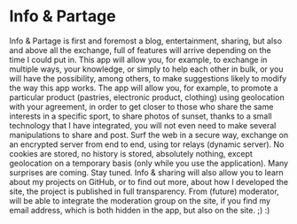# Info & Partage
 Info & Partage is first and foremost a blog, entertainment, sharing,  but also and above all the exchange, full of features will arrive depending on the time I could put in. This app will allow you, for example, to exchange in multiple ways, your knowledge, or simply to help each other in bulk, or you will have the possibility, among others, to make suggestions likely to modify the way this app works.  The app will allow you, for example, to promote a particular product (pastries, electronic product, clothing) using geolocation with your agreement, in order to get closer to those who share the same interests in a specific sport, to share photos of sunset, thanks to a small technology that I have integrated, you will not even need to make several manipulations to share and post. Surf the web in a secure way, exchange on an encrypted server from end to end, using tor relays (dynamic server).  No cookies are stored, no history is stored, absolutely nothing, except geolocation on a temporary basis (only while you use the application).  Many surprises are coming.  Stay tuned.  Info & sharing will also allow you to learn about my projects on GitHub, or to find out more, about how I developed the site, the project is published in full transparency. From (future) moderator, will be able to integrate the moderation group on the site, if you find my email address, which is both hidden in the app, but also on the site.  ;) :)
